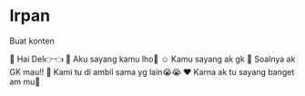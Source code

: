 # Irpan
Buat konten


🥰 Hai Del👉👈
🥺 Aku sayang kamu lho🥰
☺️ Kamu sayang ak gk
🙇 Soalnya ak GK mau!!
🥺 Kami tu di ambil sama yg lain😭😭
❤️ Karna ak tu sayang banget am mu🥰
